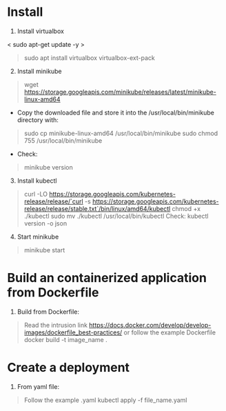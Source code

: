# Install
1. Install virtualbox

< sudo apt-get update -y >
> sudo apt install virtualbox virtualbox-ext-pack

2. Install minikube
> wget https://storage.googleapis.com/minikube/releases/latest/minikube-linux-amd64
* Copy the downloaded file and store it into the /usr/local/bin/minikube directory with:
> sudo cp minikube-linux-amd64 /usr/local/bin/minikube
> sudo chmod 755 /usr/local/bin/minikube
* Check:
> minikube version

3. Install kubectl
> curl -LO https://storage.googleapis.com/kubernetes-release/release/`curl -s https://storage.googleapis.com/kubernetes-release/release/stable.txt`/bin/linux/amd64/kubectl
> chmod +x ./kubectl
> sudo mv ./kubectl /usr/local/bin/kubectl
> Check: kubectl version -o json

4. Start minikube
> minikube start

# Build an containerized application from Dockerfile
1. Build from Dockerfile:
> Read the intrusion link https://docs.docker.com/develop/develop-images/dockerfile_best-practices/ or follow the example Dockerfile
> docker build -t image_name .

# Create a deployment
1. From yaml file:
> Follow the example .yaml
> kubectl apply -f file_name.yaml



